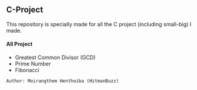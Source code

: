 ## C-Project

This repository is specially made for all the C project (including small-big) I made.
#### All Project
- Greatest Common Divisor (GCD)
- Prime Number
- Fibonacci

`Author: Moirangthem Henthoiba (HitmanBuzz)`
